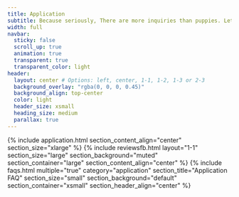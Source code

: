 ```yaml
---
title: Application
subtitle: Because seriously, There are more inquiries than puppies. Lets make sure this is a good fit.
width: full
navbar:
  sticky: false
  scroll_up: true
  animation: true
  transparent: true
  transparent_color: light
header:
  layout: center # Options: left, center, 1-1, 1-2, 1-3 or 2-3
  background_overlay: "rgba(0, 0, 0, 0.45)"
  background_align: top-center
  color: light
  header_size: xsmall
  heading_size: medium
  parallax: true
---
```



{% include application.html section_content_align="center" section_size="xlarge" %}
{% include reviewsfb.html 
   layout="1-1"
  section_size="large"
  section_background="muted"
  section_container="large"
  section_content_align="center"
%}
{% include faqs.html 
  multiple="true" 
  category="application" 
  section_title="Application FAQ" 
  section_size="small"
  section_background="default"
  section_container="xsmall"
  section_header_align="center"
%}
